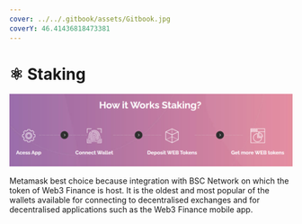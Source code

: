 ```yaml
---
cover: ../../.gitbook/assets/Gitbook.jpg
coverY: 46.41436818473381
---
```


# ⚛ Staking

![](../../.gitbook/assets/Stalgi.PNG)

Metamask best choice because integration with BSC Network on which the token of Web3 Finance is host. It is the oldest and most popular of the wallets available for connecting to decentralised exchanges and for decentralised applications such as the Web3 Finance mobile app.
